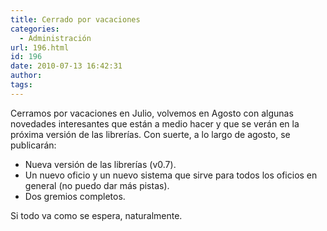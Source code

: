 ```yaml
---
title: Cerrado por vacaciones
categories:
  - Administración
url: 196.html
id: 196
date: 2010-07-13 16:42:31
author:
tags:
---
```


Cerramos por vacaciones en Julio, volvemos en Agosto con algunas novedades interesantes que están a medio hacer y que se verán en la próxima versión de las librerías. Con suerte, a lo largo de agosto, se publicarán:

*   Nueva versión de las librerías (v0.7).
*   Un nuevo oficio y un nuevo sistema que sirve para todos los oficios en general (no puedo dar más pistas).
*   Dos gremios completos.

Si todo va como se espera, naturalmente.